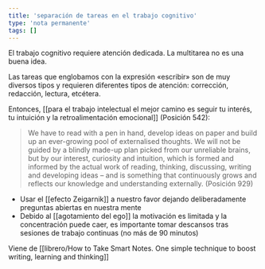 ```yaml
---
title: 'separación de tareas en el trabajo cognitivo'
type: 'nota permanente'
tags: []
---
```


El trabajo cognitivo requiere atención dedicada. La multitarea no es una buena idea.

Las tareas que englobamos con la expresión «escribir» son de muy diversos tipos y requieren diferentes tipos de atención: corrección, redacción, lectura, etcétera.

Entonces, [[para el trabajo intelectual el mejor camino es seguir tu interés, tu intuición y la retroalimentación emocional]] (Posición 542):

> We have to read with a pen in hand, develop ideas on paper and build up an ever-growing pool of externalised thoughts. We will not be guided by a blindly made-up plan picked from our unreliable brains, but by our interest, curiosity and intuition, which is formed and informed by the actual work of reading, thinking, discussing, writing and developing ideas – and is something that continuously grows and reflects our knowledge and understanding externally. (Posición 929)

- Usar el [[efecto Zeigarnik]] a nuestro favor dejando deliberadamente preguntas abiertas en nuestra mente
- Debido al [[agotamiento del ego]] la motivación es limitada y la concentración puede caer, es importante tomar descansos tras sesiones de trabajo continuas (no más de 90 minutos)

Viene de [[librero/How to Take Smart Notes. One simple technique to boost writing, learning and thinking]]